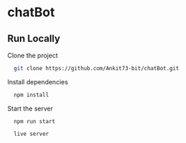 # chatBot


## Run Locally

Clone the project

```bash
  git clone https://github.com/Ankit73-bit/chatBot.git
```

Install dependencies

```bash
  npm install
```

Start the server

```Terminal (backend)
  npm run start
```

```Terminal (frontend)
  live server
```
